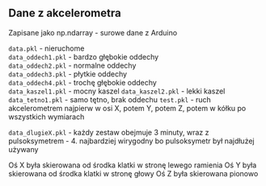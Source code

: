 ## Dane z akcelerometra

Zapisane jako np.ndarray - surowe dane z Arduino

`data.pkl` - nieruchome  
`data_oddech1.pkl` - bardzo głębokie oddechy  
`data_oddech2.pkl` - normalne oddechy  
`data_oddech3.pkl` - płytkie oddechy  
`data_oddech4.pkl` - trochę głębokie oddechy  
`data_kaszel1.pkl` - mocny kaszel
`data_kaszel2.pkl` - lekki kaszel
`data_tetno1.pkl` - samo tętno, brak oddechu
`test.pkl` - ruch akcelerometrem najpierw w osi X, potem Y, potem Z, potem w kółku po wszystkich wymiarach  

`data_dlugieX.pkl` - każdy zestaw obejmuje 3 minuty, wraz z pulsoksymetrem - 4. najbardziej wirygodny bo pulsoksymetr był najdłużej używany

Oś X była skierowana od środka klatki w stronę lewego ramienia
Oś Y była skierowana od środka klatki w stronę głowy
Oś Z była skierowana pionowo